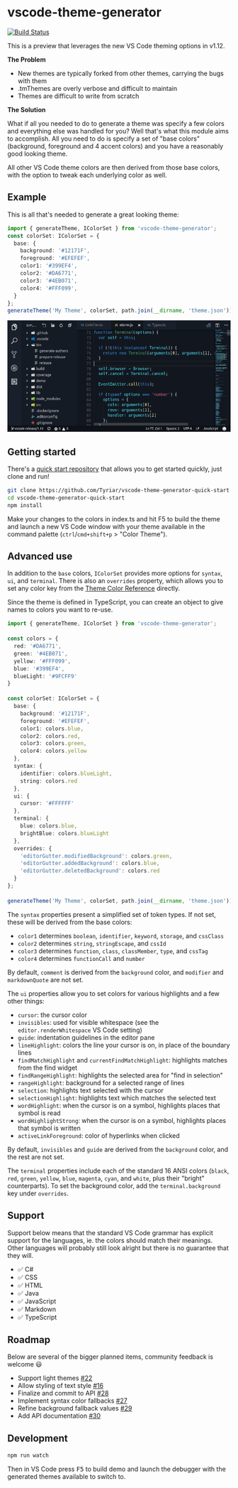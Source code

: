 # vscode-theme-generator

[![Build Status](https://travis-ci.org/Tyriar/vscode-theme-generator.svg?branch=master)](https://travis-ci.org/Tyriar/vscode-theme-generator)

This is a preview that leverages the new VS Code theming options in v1.12.

**The Problem**

- New themes are typically forked from other themes, carrying the bugs with them
- .tmThemes are overly verbose and difficult to maintain
- Themes are difficult to write from scratch

**The Solution**

What if all you needed to do to generate a theme was specify a few colors and everything else was handled for you? Well that's what this module aims to accomplish. All you need to do is specify a set of "base colors" (background, foreground and 4 accent colors) and you have a reasonably good looking theme.

All other VS Code theme colors are then derived from those base colors, with the option to tweak each underlying color as well.

## Example

This is all that's needed to generate a great looking theme:

```ts
import { generateTheme, IColorSet } from 'vscode-theme-generator';
const colorSet: IColorSet = {
  base: {
    background: '#12171F',
    foreground: '#EFEFEF',
    color1: '#399EF4',
    color2: '#DA6771',
    color3: '#4EB071',
    color4: '#FFF099',
  }
};
generateTheme('My Theme', colorSet, path.join(__dirname, 'theme.json'));
```

![](./images/example.png)

## Getting started

There's a [quick start repository](https://github.com/Tyriar/vscode-theme-generator-quick-start) that allows you to get started quickly, just clone and run!

```bash
git clone https://github.com/Tyriar/vscode-theme-generator-quick-start
cd vscode-theme-generator-quick-start
npm install
```

Make your changes to the colors in index.ts and hit F5 to build the theme and launch a new VS Code window with your theme available in the command palette (`ctrl`/`cmd+shift+p` > "Color Theme").

## Advanced use

In addition to the `base` colors, `IColorSet` provides more options for `syntax`, `ui`, and `terminal`. There is also an `overrides` property, which allows you to set any color key from the [Theme Color Reference](https://code.visualstudio.com/docs/getstarted/theme-color-reference) directly.

Since the theme is defined in TypeScript, you can create an object to give names to colors you want to re-use.

```ts
import { generateTheme, IColorSet } from 'vscode-theme-generator';

const colors = {
  red: '#DA6771',
  green: '#4EB071',
  yellow: '#FFF099',
  blue: '#399EF4',
  blueLight: '#9FCFF9'
}

const colorSet: IColorSet = {
  base: {
    background: '#12171F',
    foreground: '#EFEFEF',
    color1: colors.blue,
    color2: colors.red,
    color3: colors.green,
    color4: colors.yellow
  },
  syntax: {
    identifier: colors.blueLight,
    string: colors.red
  },
  ui: {
    cursor: '#FFFFFF'
  },
  terminal: {
    blue: colors.blue,
    brightBlue: colors.blueLight
  },
  overrides: {
    'editorGutter.modifiedBackground': colors.green,
    'editorGutter.addedBackground': colors.blue,
    'editorGutter.deletedBackground': colors.red
  }
};

generateTheme('My Theme', colorSet, path.join(__dirname, 'theme.json'));
```

The `syntax` properties present a simplified set of token types. If not set, these will be derived from the base colors:

- `color1` determines `boolean`, `identifier`, `keyword`, `storage`, and `cssClass`
- `color2` determines `string`, `stringEscape`, and `cssId`
- `color3` determines `function`, `class`, `classMember`, `type`, and `cssTag`
- `color4` determines `functionCall` and `number`

By default, `comment` is derived from the `background` color, and `modifier` and `markdownQuote` are not set.

The `ui` properties allow you to set colors for various highlights and a few other things:

- `cursor`: the cursor color
- `invisibles`: used for visible whitespace (see the `editor.renderWhitespace` VS Code setting)
- `guide`: indentation guidelines in the editor pane
- `lineHighlight`: colors the line your cursor is on, in place of the boundary lines
- `findMatchHighlight` and `currentFindMatchHighlight`: highlights matches from the find widget
- `findRangeHighlight`: highlights the selected area for "find in selection"
- `rangeHighlight`: background for a selected range of lines
- `selection`: highlights text selected with the cursor
- `selectionHighlight`: highlights text which matches the selected text
- `wordHighlight`: when the cursor is on a symbol, highlights places that symbol is read
- `wordHighlightStrong`: when the cursor is on a symbol, highlights places that symbol is written
- `activeLinkForeground`: color of hyperlinks when clicked

By default, `invisibles` and `guide` are derived from the `background` color, and the rest are not set.

The `terminal` properties include each of the standard 16 ANSI colors (`black`, `red`, `green`, `yellow`, `blue`, `magenta`, `cyan`, and `white`, plus their "bright" counterparts). To set the background color, add the `terminal.background` key under `overrides`.

## Support

Support below means that the standard VS Code grammar has explicit support for the languages, ie. the colors should match their meanings. Other languages will probably still look alright but there is no guarantee that they will.

- :white_check_mark: C#
- :white_check_mark: CSS
- :white_check_mark: HTML
- :white_check_mark: Java
- :white_check_mark: JavaScript
- :white_check_mark: Markdown
- :white_check_mark: TypeScript

## Roadmap

Below are several of the bigger planned items, community feedback is welcome :smiley:

- Support light themes [#22](https://github.com/Tyriar/vscode-theme-generator/issues/22)
- Allow styling of text style [#16](https://github.com/Tyriar/vscode-theme-generator/issues/16)
- Finalize and commit to API [#28](https://github.com/Tyriar/vscode-theme-generator/issues/28)
- Implement syntax color fallbacks [#27](https://github.com/Tyriar/vscode-theme-generator/issues/27)
- Refine background fallback values [#29](https://github.com/Tyriar/vscode-theme-generator/issues/29)
- Add API documentation [#30](https://github.com/Tyriar/vscode-theme-generator/issues/30)

## Development

```bash
npm run watch
```

Then in VS Code press <kbd>F5</kbd> to build demo and launch the debugger with the generated themes available to switch to.
